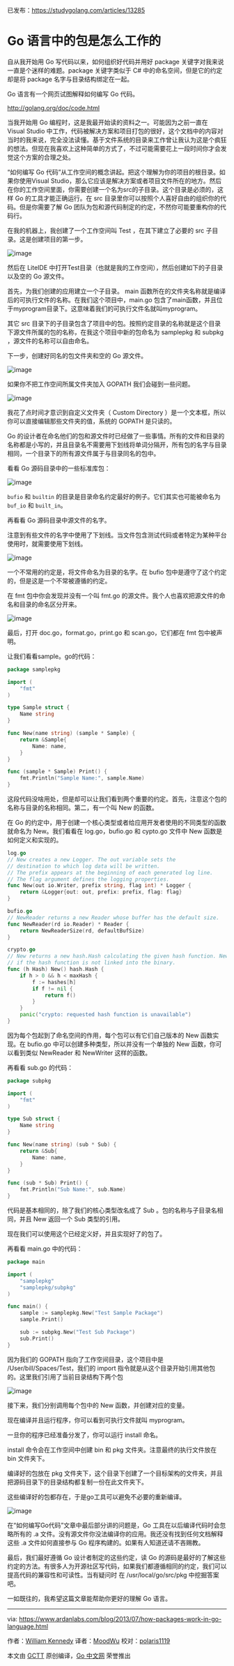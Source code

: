 已发布：https://studygolang.com/articles/13285

# Go 语言中的包是怎么工作的

自从我开始用 Go 写代码以来，如何组织好代码并用好 package 关键字对我来说一直是个迷样的难题。package 关键字类似于 C# 中的命名空间，但是它的约定却是将 package 名字与目录结构绑定在一起。

Go 语言有一个网页试图解释如何编写 Go 代码。

http://golang.org/doc/code.html

当我开始用 Go 编程时，这是我最开始读的资料之一。可能因为之前一直在 Visual Studio 中工作，代码被解决方案和项目打包的很好，这个文档中的内容对当时的我来说，完全没法读懂。基于文件系统的目录来工作曾让我认为这是个疯狂的想法。但现在我喜欢上这种简单的方式了，不过可能需要花上一段时间你才会发觉这个方案的合理之处。

“如何编写 Go 代码”从工作空间的概念讲起。把这个理解为你的项目的根目录。如果你使用Visual Studio，那么它应该是解决方案或者项目文件所在的地方。然后在你的工作空间里面，你需要创建一个名为src的子目录。这个目录是必须的，这样 Go 的工具才能正确运行。在 src 目录里你可以按照个人喜好自由的组织你的代码。但是你需要了解 Go 团队为包和源代码制定的约定，不然你可能要重构你的代码行。

在我的机器上，我创建了一个工作空间叫 Test ，在其下建立了必要的 src 子目录。这是创建项目的第一步。

![image](https://raw.githubusercontent.com/studygolang/gctt-images/master/package-work/Screen+Shot+2013-07-28+at+10.03.44+AM.png)

然后在 LiteIDE 中打开Test目录（也就是我的工作空间），然后创建如下的子目录以及空的 Go 源文件。

首先，为我们创建的应用建立一个子目录。 main  函数所在的文件夹名称就是编译后的可执行文件的名称。在我们这个项目中，main.go 包含了main函数，并且位于myprogram目录下。这意味着我们的可执行文件名就叫myprogram。

其它 src 目录下的子目录包含了项目中的包。按照约定目录的名称就是这个目录下源文件所属的包的名称，在我这个项目中新的包命名为 samplepkg 和 subpkg ，源文件的名称可以自由命名。

下一步，创建好同名的包文件夹和空的 Go 源文件。

![image](https://raw.githubusercontent.com/studygolang/gctt-images/master/package-work/Screen+Shot+2013-07-28+at+10.10.42+AM.png)

如果你不把工作空间所属文件夹加入 GOPATH 我们会碰到一些问题。

![image](https://raw.githubusercontent.com/studygolang/gctt-images/master/package-work/Screen+Shot+2013-07-28+at+10.07.09+AM.png)

我花了点时间才意识到自定义文件夹（ Custom Directory ）是一个文本框，所以你可以直接编辑那些文件夹的值，系统的 GOPATH 是只读的。

Go 的设计者在命名他们的包和源文件时已经做了一些事情。所有的文件和目录的名称都是小写的，并且目录名不需要用下划线将单词分隔开，所有包的名字与目录相同，一个目录下的所有源文件属于与目录同名的包中。

看看 Go 源码目录中的一些标准库包：

![image](https://raw.githubusercontent.com/studygolang/gctt-images/master/package-work/Screen+Shot+2013-07-28+at+10.09.25+AM.png)

`bufio` 和 `builtin` 的目录是目录命名约定最好的例子。它们其实也可能被命名为 `buf_io` 和 `built_in`。

再看看 Go 源码目录中源文件的名字。

注意到有些文件的名字中使用了下划线。当文件包含测试代码或者特定为某种平台使用时，就需要使用下划线。

![image](https://raw.githubusercontent.com/studygolang/gctt-images/master/package-work/Screen+Shot+2013-07-28+at+10.17.49+AM.png)

一个不常用的约定是，将文件命名为目录的名字。在 bufio 包中是遵守了这个约定的，但是这是一个不常被遵循的约定。

在 fmt 包中你会发现并没有一个叫 fmt.go 的源文件。我个人也喜欢把源文件的命名和目录的命名区分开来。

![image](https://raw.githubusercontent.com/studygolang/gctt-images/master/package-work/Screen+Shot+2013-07-28+at+10.20.36+AM.png)

最后，打开 doc.go，format.go，print.go 和 scan.go，它们都在 fmt 包中被声明。

让我们看看sample。go的代码：

```go
package samplepkg

import (
    "fmt"
)

type Sample struct {
    Name string
}

func New(name string) (sample * Sample) {
    return &Sample{
        Name: name,
    }
}

func (sample * Sample) Print() {
    fmt.Println("Sample Name:", sample.Name)
}
```
这段代码没啥用处，但是却可以让我们看到两个重要的约定。首先，注意这个包的名称与目录的名称相同。第二，有一个叫 New 的函数。

在 Go 的约定中，用于创建一个核心类型或者给应用开发者使用的不同类型的函数就命名为 New。我们看看在 log.go，bufio.go 和 cypto.go 文件中 New 函数是如何定义和实现的。

```go
log.go
// New creates a new Logger. The out variable sets the
// destination to which log data will be written.
// The prefix appears at the beginning of each generated log line.
// The flag argument defines the logging properties.
func New(out io.Writer, prefix string, flag int) * Logger {
    return &Logger{out: out, prefix: prefix, flag: flag}
}

bufio.go
// NewReader returns a new Reader whose buffer has the default size.
func NewReader(rd io.Reader) * Reader {
    return NewReaderSize(rd, defaultBufSize)
}

crypto.go
// New returns a new hash.Hash calculating the given hash function. New panics
// if the hash function is not linked into the binary.
func (h Hash) New() hash.Hash {
    if h > 0 && h < maxHash {
        f := hashes[h]
        if f != nil {
            return f()
        }
    }
    panic("crypto: requested hash function is unavailable")
}
```

因为每个包起到了命名空间的作用，每个包可以有它们自己版本的 New 函数实现。在 bufio.go 中可以创建多种类型，所以并没有一个单独的 New 函数，你可以看到类似 NewReader 和 NewWriter 这样的函数。

再看看 sub.go 的代码：

```go
package subpkg

import (
    "fmt"
)

type Sub struct {
    Name string
}

func New(name string) (sub * Sub) {
    return &Sub{
        Name: name,
    }
}

func (sub * Sub) Print() {
    fmt.Println("Sub Name:", sub.Name)
}
```

代码是基本相同的，除了我们的核心类型改名成了 Sub 。包的名称与子目录名相同，并且 New 返回一个 Sub 类型的引用。

现在我们可以使用这个已经定义好，并且实现好了的包了。

再看看 main.go 中的代码：

```go
package main

import (
    "samplepkg"
    "samplepkg/subpkg"
)

func main() {
    sample := samplepkg.New("Test Sample Package")
    sample.Print()

    sub := subpkg.New("Test Sub Package")
    sub.Print()
}
```

因为我们的 GOPATH 指向了工作空间目录，这个项目中是 /User/bill/Spaces/Test，我们的 import 指令就是从这个目录开始引用其他包的。这里我们引用了当前目录结构下两个包

![image](https://raw.githubusercontent.com/studygolang/gctt-images/master/package-work/Screen+Shot+2013-07-28+at+10.23.25+AM.png)

接下来，我们分别调用每个包中的 New 函数，并创建对应的变量。

现在编译并且运行程序，你可以看到可执行文件就叫 myprogram。

一旦你的程序已经准备分发了，你可以运行 install 命名。

install 命令会在工作空间中创建 bin 和 pkg 文件夹。注意最终的执行文件放在 bin 文件夹下。

编译好的包放在 pkg 文件夹下，这个目录下创建了一个目标架构的文件夹，并且把源码目录下的目录结构都复制一份在此文件夹下。

这些编译好的包都存在，于是go工具可以避免不必要的重新编译。

![image](https://raw.githubusercontent.com/studygolang/gctt-images/master/package-work/Screen+Shot+2013-07-28+at+10.24.16+AM.png)

在“如何编写Go代码”文章中最后部分讲的问题是，Go 工具在以后编译代码时会忽略所有的 .a 文件。没有源文件你没法编译你的应用。我还没有找到任何文档解释这些 .a 文件如何直接参与 Go 程序构建的。如果有人知道还请不吝赐教。

最后，我们最好遵循 Go 设计者制定的这些约定，读 Go 的源码是最好的了解这些约定的方法。有很多人为开源社区写代码，如果我们都遵循相同的约定，我们可以提高代码的兼容性和可读性。当有疑问时 在 /usr/local/go/src/pkg 中挖掘答案吧。

一如既往的，我希望这篇文章能帮助你更好的理解 Go 语言。

---

via: https://www.ardanlabs.com/blog/2013/07/how-packages-work-in-go-language.html

作者：[William Kennedy](https://github.com/ardanlabs/gotraining)
译者：[MoodWu](https://github.com/MoodWu)
校对：[polaris1119](https://github.com/polaris1119)

本文由 [GCTT](https://github.com/studygolang/GCTT) 原创编译，[Go 中文网](https://studygolang.com/) 荣誉推出
